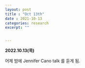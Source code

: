 ```yaml
---
layout: post
title : "Oct 13th"
date : 2021-10-13
categories: research
excerpt: ""


---
```

 

**2022.10.13(목)**


어제 밤에 Jennifer Cano talk 를 듣게 됨.




